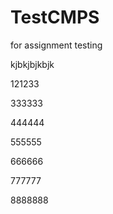 # TestCMPS
for assignment testing 

kjbkjbjkbjk

121233

333333

444444

555555

666666

777777

8888888
